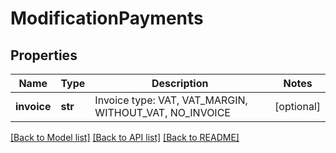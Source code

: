 # ModificationPayments

## Properties
Name | Type | Description | Notes
------------ | ------------- | ------------- | -------------
**invoice** | **str** | Invoice type: VAT, VAT_MARGIN, WITHOUT_VAT, NO_INVOICE | [optional] 

[[Back to Model list]](../README.md#documentation-for-models) [[Back to API list]](../README.md#documentation-for-api-endpoints) [[Back to README]](../README.md)


